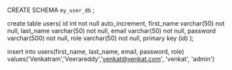 
CREATE SCHEMA `my_user_db` ;

create table users(
id int not null auto_increment,
first_name varchar(50) not null,
last_name varchar(50) not null,
email varchar(50) not null,
password varchar(500) not null,
role varchar(50) not null,
primary key (id)
);

insert into users(first_name, last_name, email, password, role) 
values('Venkatram','Veerareddy','venkat@venkat.com', 'venkat', 'admin')